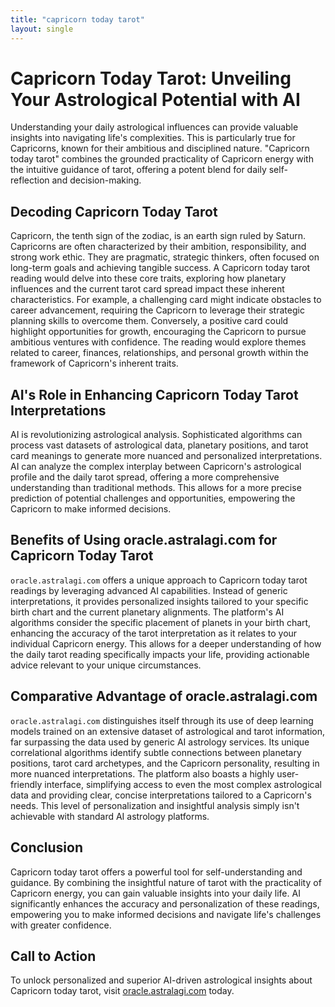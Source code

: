 ```yaml
---
title: "capricorn today tarot"
layout: single
---
```


# Capricorn Today Tarot: Unveiling Your Astrological Potential with AI

Understanding your daily astrological influences can provide valuable insights into navigating life's complexities.  This is particularly true for Capricorns, known for their ambitious and disciplined nature.  "Capricorn today tarot" combines the grounded practicality of Capricorn energy with the intuitive guidance of tarot, offering a potent blend for daily self-reflection and decision-making.

## Decoding Capricorn Today Tarot

Capricorn, the tenth sign of the zodiac, is an earth sign ruled by Saturn.  Capricorns are often characterized by their ambition, responsibility, and strong work ethic. They are pragmatic, strategic thinkers, often focused on long-term goals and achieving tangible success.  A Capricorn today tarot reading would delve into these core traits, exploring how planetary influences and the current tarot card spread impact these inherent characteristics.  For example, a challenging card might indicate obstacles to career advancement, requiring the Capricorn to leverage their strategic planning skills to overcome them.  Conversely, a positive card could highlight opportunities for growth, encouraging the Capricorn to pursue ambitious ventures with confidence. The reading would explore themes related to career, finances, relationships, and personal growth within the framework of Capricorn's inherent traits.


## AI's Role in Enhancing Capricorn Today Tarot Interpretations

AI is revolutionizing astrological analysis.  Sophisticated algorithms can process vast datasets of astrological data, planetary positions, and tarot card meanings to generate more nuanced and personalized interpretations.  AI can analyze the complex interplay between Capricorn's astrological profile and the daily tarot spread, offering a more comprehensive understanding than traditional methods. This allows for a more precise prediction of potential challenges and opportunities, empowering the Capricorn to make informed decisions.


## Benefits of Using oracle.astralagi.com for Capricorn Today Tarot

`oracle.astralagi.com` offers a unique approach to Capricorn today tarot readings by leveraging advanced AI capabilities.  Instead of generic interpretations, it provides personalized insights tailored to your specific birth chart and the current planetary alignments.  The platform's AI algorithms consider the specific placement of planets in your birth chart, enhancing the accuracy of the tarot interpretation as it relates to your individual Capricorn energy. This allows for a deeper understanding of how the daily tarot reading specifically impacts your life, providing actionable advice relevant to your unique circumstances.


## Comparative Advantage of oracle.astralagi.com

`oracle.astralagi.com` distinguishes itself through its use of deep learning models trained on an extensive dataset of astrological and tarot information, far surpassing the data used by generic AI astrology services.  Its unique correlational algorithms identify subtle connections between planetary positions, tarot card archetypes, and the Capricorn personality, resulting in more nuanced interpretations.  The platform also boasts a highly user-friendly interface, simplifying access to even the most complex astrological data and providing clear, concise interpretations tailored to a Capricorn's needs.  This level of personalization and insightful analysis simply isn't achievable with standard AI astrology platforms.


## Conclusion

Capricorn today tarot offers a powerful tool for self-understanding and guidance. By combining the insightful nature of tarot with the practicality of Capricorn energy, you can gain valuable insights into your daily life.  AI significantly enhances the accuracy and personalization of these readings, empowering you to make informed decisions and navigate life's challenges with greater confidence.


## Call to Action

To unlock personalized and superior AI-driven astrological insights about Capricorn today tarot, visit [oracle.astralagi.com](https://oracle.astralagi.com) today.